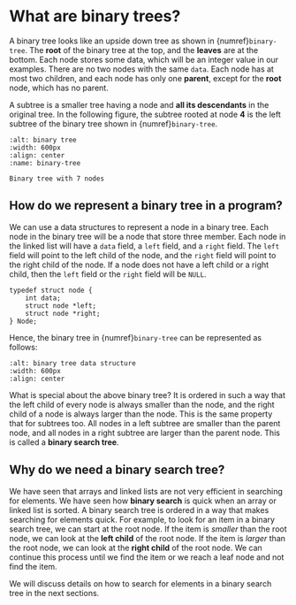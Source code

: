 # What are binary trees?

A binary tree looks like an upside down tree as shown in {numref}`binary-tree`. The **root** of the binary tree at the top, and the **leaves** are at the bottom. Each node stores some data, which will be an integer value in our examples. There are no two nodes with the same `data`. Each node has at most two children, and each node has only one **parent**, except for the **root** node, which has no parent. 

A subtree is a smaller tree having a node and **all its descendants** in the original tree. In the following figure, the subtree rooted at node **4** is the left subtree of the binary tree shown in {numref}`binary-tree`. 

```{figure} ./images/binary-tree.png
:alt: binary tree
:width: 600px
:align: center
:name: binary-tree

Binary tree with 7 nodes
```

## How do we represent a binary tree in a program?

We can use a data structures to represent a node in a binary tree. Each node in the binary tree will be a node that store three member. Each node in the linked list will have a `data` field, a `left` field, and a `right` field. The `left` field will point to the left child of the node, and the `right` field will point to the right child of the node. If a node does not have a left child or a right child, then the `left` field or the `right` field will be `NULL`. 

```{code-block} c
typedef struct node {
    int data;
    struct node *left;
    struct node *right;
} Node;
```

Hence, the binary tree in {numref}`binary-tree` can be represented as follows:

```{figure} ./images/binary-tree-data-struct.png
:alt: binary tree data structure
:width: 600px
:align: center
```

What is special about the above binary tree? It is ordered in such a way that the left child of every node is always smaller than the node, and the right child of a node is always larger than the node. This is the same property that for subtrees too. All nodes in a left subtree are smaller than the parent node, and all nodes in a right subtree are larger than the parent node. This is called a **binary search tree**.

## Why do we need a binary search tree?

We have seen that arrays and linked lists are not very efficient in searching for elements. We have seen how **binary search** is quick when an array or linked list is sorted. A binary search tree is ordered in a way that makes searching for elements quick. For example, to look for an item in a binary search tree, we can start at the root node. If the item is *smaller* than the root node, we can look at the **left child** of the root node. If the item is *larger* than the root node, we can look at the **right child** of the root node. We can continue this process until we find the item or we reach a leaf node and not find the item.

We will discuss details on how to search for elements in a binary search tree in the next sections.
